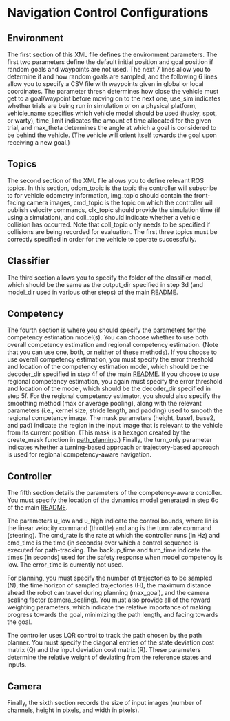 # Navigation Control Configurations

## Environment

The first section of this XML file defines the environment parameters. The first two parameters define the default initial position and goal position if random goals and waypoints are not used. The next 7 lines allow you to determine if and how random goals are sampled, and the following 6 lines allow you to specify a CSV file with waypoints given in global or local coordinates. The parameter thresh determines how close the vehicle must get to a goal/waypoint before moving on to the next one, use_sim indicates whether trials are being run in simulation or on a physical platform, vehicle_name specifies which vehicle model should be used (husky, spot, or warty), time_limit indicates the amount of time allocated for the given trial, and max_theta determines the angle at which a goal is considered to be behind the vehicle. (The vehicle will orient itself towards the goal upon receiving a new goal.)

## Topics

The second section of the XML file allows you to define relevant ROS topics. In this section, odom_topic is the topic the controller will subscribe to for vehicle odometry information, img_topic should contain the front-facing camera images, cmd_topic is the topic on which the controller will publish velocity commands, clk_topic should provide the simulation time (if using a simulation), and coll_topic should indicate whether a vehicle collision has occurred. Note that coll_topic only needs to be specified if collisions are being recorded for evaluation. The first three topics must be correctly specified in order for the vehicle to operate successfully.

## Classifier

The third section allows you to specify the folder of the classifier model, which should be the same as the output_dir specified in step 3d (and model_dir used in various other steps) of the main [README](https://github.com/sarapohland/parce/blob/main/README.md).

## Competency

The fourth section is where you should specify the parameters for the competency estimation model(s). You can choose whether to use both overall competency estimation and regional competency estimation. (Note that you can use one, both, or neither of these methods). If you choose to use overall competency estimation, you must specify the error threshold and location of the competency estimation model, which should be the decoder_dir specified in step 4f of the main [README](https://github.com/sarapohland/parce/blob/main/README.md). If you choose to use regional competency estimation, you again must specify the error threshold and location of the model, which should be the decoder_dir specified in step 5f. For the regional competency estimator, you should also specify the smoothing method (max or average pooling), along with the relevant parameters (i.e., kernel size, stride length, and padding) used to smooth the regional competency image. The mask parameters (height, base1, base2, and pad) indicate the region in the input image that is relevant to the vehicle from its current position. (This mask is a hexagon created by the create_mask function in [path_planning](https://github.com/sarapohland/parce/blob/main/navigation/control/planning/path_planning.py).) Finally, the turn_only parameter indicates whether a turning-based approach or trajectory-based approach is used for regional competency-aware navigation. 

## Controller

The fifth section details the parameters of the competency-aware contoller. You must specify the location of the dynamics model generated in step 6c of the main [README](https://github.com/sarapohland/parce/blob/main/README.md).

The parameters u_low and u_high indicate the control bounds, where lin is the linear velocity command (throttle) and ang is the turn rate command (steering). The cmd_rate is the rate at which the controller runs (in Hz) and cmd_time is the time (in seconds) over which a control sequence is executed for path-tracking. The backup_time and turn_time indicate the times (in seconds) used for the safety response when model competency is low. The error_time is currently not used.

For planning, you must specify the number of trajectories to be sampled (N), the time horizon of sampled trajectories (H), the maximum distance ahead the robot can travel during planning (max_goal), and the camera scaling factor (camera_scaling). You must also provide all of the reward weighting parameters, which indicate the relative importance of making progress towards the goal, minimizing the path length, and facing towards the goal. 

The controller uses LQR control to track the path chosen by the path planner. You must specify the diagonal entries of the state deviation cost matrix (Q) and the input deviation cost matrix (R). These parameters determine the relative weight of deviating from the reference states and inputs.

## Camera

Finally, the sixth section records the size of input images (number of channels, height in pixels, and width in pixels).
